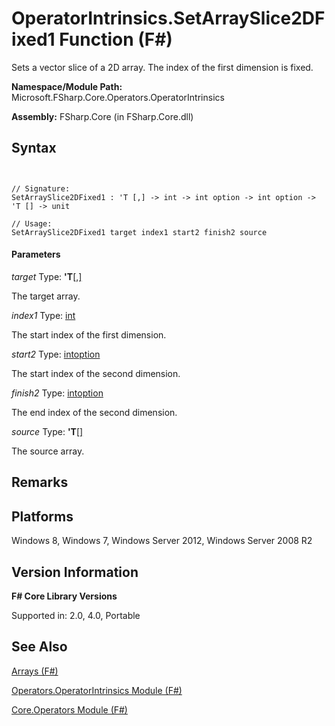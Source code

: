 # OperatorIntrinsics.SetArraySlice2DFixed1 Function (F#)

Sets a vector slice of a 2D array. The index of the first dimension is fixed.

**Namespace/Module Path:** Microsoft.FSharp.Core.Operators.OperatorIntrinsics

**Assembly:** FSharp.Core (in FSharp.Core.dll)


## Syntax


```


// Signature:
SetArraySlice2DFixed1 : 'T [,] -> int -> int option -> int option -> 'T [] -> unit

// Usage:
SetArraySlice2DFixed1 target index1 start2 finish2 source

```



#### Parameters
*target*
Type: **'T**[[,]](http://msdn.microsoft.com/en-us/library/077252f3-e6ce-441c-9d5b-a6030eaef7cd)


The target array.


*index1*
Type: [int](http://msdn.microsoft.com/en-us/library/025d5455-3622-4ea5-9573-3ecbd4ee1375)


The start index of the first dimension.


*start2*
Type: [int](http://msdn.microsoft.com/en-us/library/025d5455-3622-4ea5-9573-3ecbd4ee1375)[option](http://msdn.microsoft.com/en-us/library/e5b1450c-2779-4c65-ae28-e7f740c37871)


The start index of the second dimension.


*finish2*
Type: [int](http://msdn.microsoft.com/en-us/library/025d5455-3622-4ea5-9573-3ecbd4ee1375)[option](http://msdn.microsoft.com/en-us/library/e5b1450c-2779-4c65-ae28-e7f740c37871)


The end index of the second dimension.


*source*
Type: **'T**[[]](http://msdn.microsoft.com/en-us/library/077252f3-e6ce-441c-9d5b-a6030eaef7cd)


The source array.




## Remarks

## Platforms
Windows 8, Windows 7, Windows Server 2012, Windows Server 2008 R2


## Version Information
**F# Core Library Versions**

Supported in: 2.0, 4.0, Portable


## See Also
[Arrays &#40;F&#35;&#41;](Arrays-%28FSharp%29.md)

[Operators.OperatorIntrinsics Module &#40;F&#35;&#41;](Operators.OperatorIntrinsics-Module-%28FSharp%29.md)

[Core.Operators Module &#40;F&#35;&#41;](Core.Operators-Module-%28FSharp%29.md)

